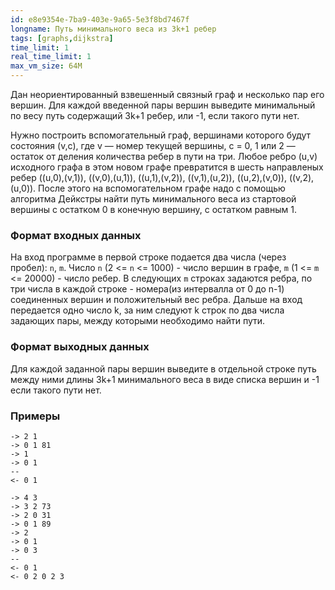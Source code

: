 ```yaml
---
id: e8e9354e-7ba9-403e-9a65-5e3f8bd7467f
longname: Путь минимального веса из 3k+1 ребер
tags: [graphs,dijkstra]
time_limit: 1
real_time_limit: 1
max_vm_size: 64M
---
```



Дан неориентированный взвешенный связный граф и несколько пар его вершин. Для каждой введенной пары вершин выведите минимальный по весу путь содержащий 3k+1 ребер, или -1, если такого пути нет.

Нужно построить вспомогательный граф, вершинами которого будут
состояния (v,c), где v — номер текущей вершины, c = 0, 1 или 2 —
остаток от деления количества ребер в пути на три. Любое ребро (u,v)
исходного графа в этом новом графе превратится в шесть направленыx
ребер ((u,0),(v,1)), ((v,0),(u,1)), ((u,1),(v,2)), ((v,1),(u,2)),
((u,2),(v,0)), ((v,2),(u,0)). После этого на вспомогательном графе
надо с помощью алгоритма Дейкстры найти путь минимального веса из
стартовой вершины с остатком 0 в конечную вершину, с остатком равным 1.

### Формат входных данных

На вход программе в первой строке подается два числа (через пробел): `n`, `m`. Число `n` (2 <= `n` <= 1000) - число вершин в графе, `m` (1 <= `m` <= 20000) - число ребер. В следующих `m` строках задаются ребра, по три числа в каждой строке - номера(из интервалла от 0 до n-1) соединенных вершин и положительный вес ребра. Дальше на вход передается одно число k, за ним следуют k строк по два числа задающих пары, между которыми необходимо найти пути.

### Формат выходных данных

Для каждой заданной пары вершин выведите в отдельной строке путь между ними длины 3k+1 минимального веса в виде списка вершин и -1 если такого пути нет.

### Примеры
```
-> 2 1
-> 0 1 81
-> 1
-> 0 1
--
<- 0 1
```

```
-> 4 3
-> 3 2 73
-> 2 0 31
-> 0 1 89
-> 2
-> 0 1
-> 0 3
--
<- 0 1
<- 0 2 0 2 3
```
